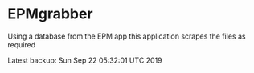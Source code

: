 # EPMgrabber
Using a database from the EPM app this application scrapes the files as required


Latest backup: Sun Sep 22 05:32:01 UTC 2019
